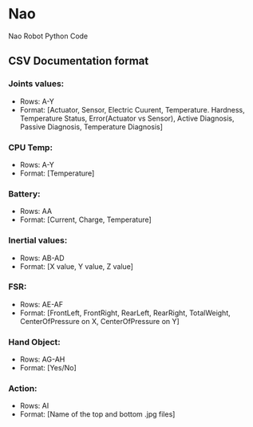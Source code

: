 # Nao
Nao Robot Python Code





## CSV Documentation format
### Joints values:    
* Rows: A-Y       
* Format: [Actuator, Sensor, Electric Cuurent, Temperature. Hardness, Temperature Status, Error(Actuator vs Sensor), Active Diagnosis, Passive Diagnosis, Temperature Diagnosis]
  
### CPU Temp:          
* Rows: A-Y       
* Format: [Temperature]
  
### Battery:      
* Rows: AA           
* Format: [Current, Charge, Temperature]
  
### Inertial values:      
* Rows: AB-AD         
* Format: [X value, Y value, Z value]
  
### FSR:        
* Rows: AE-AF              
* Format: [FrontLeft, FrontRight, RearLeft, RearRight, TotalWeight, CenterOfPressure on X, CenterOfPressure on Y]
  
### Hand Object:        
* Rows: AG-AH             
* Format: [Yes/No]
  
### Action:         
* Rows: AI        
* Format: [Name of the top and bottom .jpg files]
     
